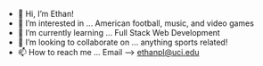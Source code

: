 - 👋 Hi, I’m Ethan!
- 👀 I’m interested in ... American football, music, and video games
- 🌱 I’m currently learning ... Full Stack Web Development
- 💞️ I’m looking to collaborate on ... anything sports related!
- 📫 How to reach me ... Email --> ethanpl@uci.edu

<!---
ELtrebolt/ELtrebolt is a ✨ special ✨ repository because its `README.md` (this file) appears on your GitHub profile.
You can click the Preview link to take a look at your changes.
--->
